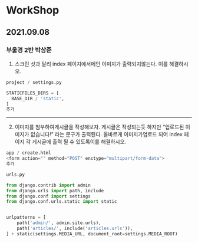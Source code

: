

# WorkShop

## 2021.09.08

### 부울경 2반 박상준

1.	스크린 샷과 달리 index 페이지에서메인 이미지가 출력되지않는다.
이를 해결하시오.

```python
project / settings.py

STATICFILES_DIRS = [
  BASE_DIR / 'static',
]
추가
```
---
2. 이미지를 첨부하여게시글을 작성해보자. 게시글은 작성되는듯 하지만
   “업로드된 이미지가 없습니다!” 라는 문구가 출력된다.
   올바르게 이미지가업로드 되어 index 페이지 각 게시글에 출력 될 수 있도록이를 해결하시오.


``` python
app / create.html
<form action="" method="POST" enctype="multipart/form-data">
추가

urls.py

from django.contrib import admin
from django.urls import path, include
from django.conf import settings
from django.conf.urls.static import static


urlpatterns = [
    path('admin/', admin.site.urls),
    path('articles/', include('articles.urls')),
] + static(settings.MEDIA_URL, document_root=settings.MEDIA_ROOT)
```
